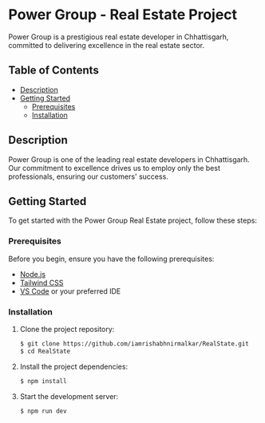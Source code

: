 # Power Group - Real Estate Project

Power Group is a prestigious real estate developer in Chhattisgarh, committed to delivering excellence in the real estate sector.

## Table of Contents

- [Description](#description)
- [Getting Started](#getting-started)
  - [Prerequisites](#prerequisites)
  - [Installation](#installation)

## Description

Power Group is one of the leading real estate developers in Chhattisgarh. Our commitment to excellence drives us to employ only the best professionals, ensuring our customers' success.

## Getting Started

To get started with the Power Group Real Estate project, follow these steps:

### Prerequisites

Before you begin, ensure you have the following prerequisites:

- [Node.js](https://nodejs.org/) 
- [Tailwind CSS](https://tailwindcss.com/)
- [VS Code](https://code.visualstudio.com/) or your preferred IDE

### Installation

1. Clone the project repository:

   ```bash
   $ git clone https://github.com/iamrishabhnirmalkar/RealState.git
   $ cd RealState
   
2. Install the project dependencies:
   ```bash
   $ npm install

3. Start the development server:

   ```bash
   $ npm run dev

